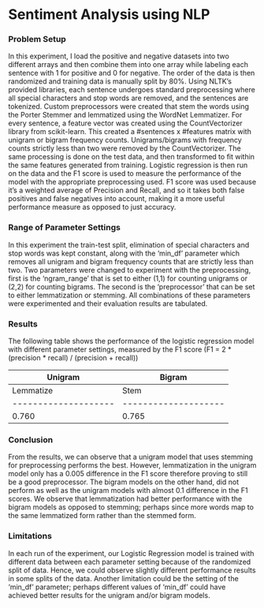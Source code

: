 # Sentiment Analysis using NLP

### Problem Setup
In this experiment, I load the positive and negative datasets into two different arrays and then
combine them into one array while labeling each sentence with 1 for positive and 0 for negative.
The order of the data is then randomized and training data is manually split by 80%. Using
NLTK’s provided libraries, each sentence undergoes standard preprocessing where all special
characters and stop words are removed, and the sentences are tokenized. Custom
preprocessors were created that stem the words using the Porter Stemmer and lemmatized
using the WordNet Lemmatizer. For every sentence, a feature vector was created using the
CountVectorizer library from scikit-learn. This created a #sentences x #features matrix with
unigram or bigram frequency counts. Unigrams/bigrams with frequency counts strictly less than
two were removed by the CountVectorizer. The same processing is done on the test data, and
then transformed to fit within the same features generated from training. Logistic regression is
then run on the data and the F1 score is used to measure the performance of the model with the
appropriate preprocessing used. F1 score was used because it’s a weighted average of
Precision and Recall, and so it takes both false positives and false negatives into account,
making it a more useful performance measure as opposed to just accuracy.

### Range of Parameter Settings
In this experiment the train-test split, elimination of special characters and stop words was kept
constant, along with the ‘min_df’ parameter which removes all unigram and bigram frequency
counts that are strictly less than two. Two parameters were changed to experiment with the
preprocessing, first is the ‘ngram_range’ that is set to either (1,1) for counting unigrams or (2,2)
for counting bigrams. The second is the ‘preprocessor’ that can be set to either lemmatization or
stemming. All combinations of these parameters were experimented and their evaluation results
are tabulated.

### Results
The following table shows the performance of the logistic regression model with different
parameter settings, measured by the F1 score (F1 = 2 * (precision * recall) / (precision + recall))

|       Unigram      |       Bigram       |
|------------------- |------------------- |
| Lemmatize |  Stem  | Lemmatize |  Stem  |
|--------------------|--------------------|
|   0.760   |  0.765 |   0.672   |  0.665 |


### Conclusion
From the results, we can observe that a unigram model that uses stemming for preprocessing
performs the best. However, lemmatization in the unigram model only has a 0.005 difference in
the F1 score therefore proving to still be a good preprocessor. The bigram models on the other
hand, did not perform as well as the unigram models with almost 0.1 difference in the F1 scores.
We observe that lemmatization had better performance with the bigram models as opposed to
stemming; perhaps since more words map to the same lemmatized form rather than the
stemmed form.

### Limitations
In each run of the experiment, our Logistic Regression model is trained with different data
between each parameter setting because of the randomized split of data. Hence, we could
observe slightly different performance results in some splits of the data. Another limitation could
be the setting of the ‘min_df’ parameter; perhaps different values of ‘min_df’ could have
achieved better results for the unigram and/or bigram models.
